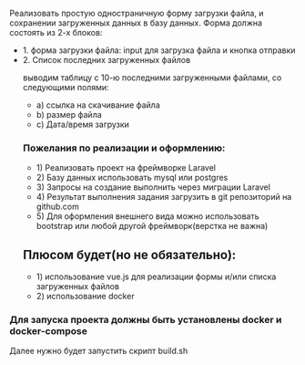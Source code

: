 Реализовать простую одностраничную форму загрузки файла, и сохранении загруженных данных в базу данных.
Форма должна состоять из 2-х блоков:
<ul>
    <li>1. форма загрузки файла: input для загрузка файла и кнопка отправки</li>
    <li>2. Список последних загруженных файлов</li>
    <p>выводим таблицу с 10-ю последними загруженными файлами, со следующими полями:
    </p>
    <ul>
        <li>a) ссылка на скачивание файла</li>
        <li>b) размер файла</li>
        <li>c) Дата/время загрузки</li>
    </ul>
    <h3>Пожелания по реализации и оформлению:</h3>
    <ul>
        <li>
            1) Реализовать проект на фреймворке Laravel
        </li>
        <li>
            2) Базу данных использовать mysql или postgres
        </li>
        <li>
            3) Запросы на создание выполнить через миграции Laravel
        </li>
        <li>
            4) Результат выполнения задания загрузить в git репозиторий на github.com
        </li>
        <li>
            5) Для оформления внешнего вида можно использовать bootstrap или любой другой фреймворк(верстка не важна)
        </li>
    </ul>
    <h2>Плюсом будет(но не обязательно):
    </h2>
    <ul>
        <li>
            1) использование vue.js для реализации формы и/или списка загруженных файлов
        </li>
        <li>
            2) использование docker
        </li>
    </ul>
</ul>
<h3>Для запуска проекта должны быть установлены docker и docker-compose</h3>
<p>Далее нужно будет запустить скрипт build.sh</p>